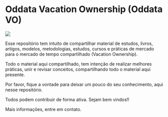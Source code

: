 # Oddata Vacation Ownership (Oddata VO)

![](https://oddata.com.br/wp-content/uploads/2022/06/OCONE-04-e1655380771889-150x150.png)

Esse repositório tem intuito de compartilhar material de estudos, livros, artigos, modelos, metodologias, estudos, cursos e práticas de mercado para o mercado de tempo compartilhado (Vacation Ownership).

Todo o material aqui compartilhado, tem intenção de realizar melhores práticas, unir e revisar conceitos, compartilhando todo o material aqui presente.

Por favor, fique a vontade para deixar um pouco do seu conhecimento, aqui nesse repositório.

Todos podem contribuir de forma ativa. Sejam bem vindos!!

Mais informações, entre em contato.
